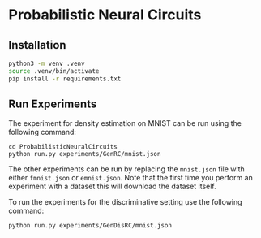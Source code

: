 # Probabilistic Neural Circuits

## Installation

```sh
python3 -m venv .venv
source .venv/bin/activate
pip install -r requirements.txt
```

## Run Experiments

The experiment for density estimation on MNIST can be run using the following command:

```console
cd ProbabilisticNeuralCircuits
python run.py experiments/GenRC/mnist.json 
```

The other experiments can be run by replacing the `mnist.json` file with either `fmnist.json` or `emnist.json`. Note that the first time you perform an experiment with a dataset this will download the dataset itself.

To run the experiments for the discriminative setting use the following command:
```console
python run.py experiments/GenDisRC/mnist.json 
```